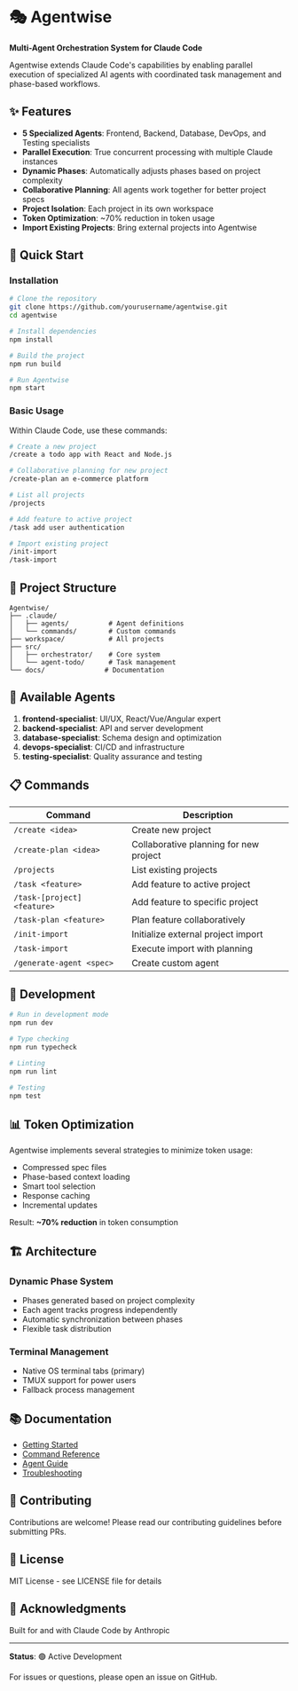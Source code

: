# 🎭 Agentwise

**Multi-Agent Orchestration System for Claude Code**

Agentwise extends Claude Code's capabilities by enabling parallel execution of specialized AI agents with coordinated task management and phase-based workflows.

## ✨ Features

- **5 Specialized Agents**: Frontend, Backend, Database, DevOps, and Testing specialists
- **Parallel Execution**: True concurrent processing with multiple Claude instances
- **Dynamic Phases**: Automatically adjusts phases based on project complexity
- **Collaborative Planning**: All agents work together for better project specs
- **Project Isolation**: Each project in its own workspace
- **Token Optimization**: ~70% reduction in token usage
- **Import Existing Projects**: Bring external projects into Agentwise

## 🚀 Quick Start

### Installation

```bash
# Clone the repository
git clone https://github.com/yourusername/agentwise.git
cd agentwise

# Install dependencies
npm install

# Build the project
npm run build

# Run Agentwise
npm start
```

### Basic Usage

Within Claude Code, use these commands:

```bash
# Create a new project
/create a todo app with React and Node.js

# Collaborative planning for new project
/create-plan an e-commerce platform

# List all projects
/projects

# Add feature to active project
/task add user authentication

# Import existing project
/init-import
/task-import
```

## 📁 Project Structure

```
Agentwise/
├── .claude/
│   ├── agents/          # Agent definitions
│   └── commands/        # Custom commands
├── workspace/           # All projects
├── src/
│   ├── orchestrator/    # Core system
│   └── agent-todo/      # Task management
└── docs/               # Documentation
```

## 🤖 Available Agents

1. **frontend-specialist**: UI/UX, React/Vue/Angular expert
2. **backend-specialist**: API and server development
3. **database-specialist**: Schema design and optimization
4. **devops-specialist**: CI/CD and infrastructure
5. **testing-specialist**: Quality assurance and testing

## 📋 Commands

| Command | Description |
|---------|-------------|
| `/create <idea>` | Create new project |
| `/create-plan <idea>` | Collaborative planning for new project |
| `/projects` | List existing projects |
| `/task <feature>` | Add feature to active project |
| `/task-[project] <feature>` | Add feature to specific project |
| `/task-plan <feature>` | Plan feature collaboratively |
| `/init-import` | Initialize external project import |
| `/task-import` | Execute import with planning |
| `/generate-agent <spec>` | Create custom agent |

## 🔧 Development

```bash
# Run in development mode
npm run dev

# Type checking
npm run typecheck

# Linting
npm run lint

# Testing
npm test
```

## 📊 Token Optimization

Agentwise implements several strategies to minimize token usage:
- Compressed spec files
- Phase-based context loading
- Smart tool selection
- Response caching
- Incremental updates

Result: **~70% reduction** in token consumption

## 🏗️ Architecture

### Dynamic Phase System
- Phases generated based on project complexity
- Each agent tracks progress independently
- Automatic synchronization between phases
- Flexible task distribution

### Terminal Management
- Native OS terminal tabs (primary)
- TMUX support for power users
- Fallback process management

## 📚 Documentation

- [Getting Started](docs/getting-started.md)
- [Command Reference](docs/commands-reference.md)
- [Agent Guide](docs/agent-guide.md)
- [Troubleshooting](docs/troubleshooting.md)

## 🤝 Contributing

Contributions are welcome! Please read our contributing guidelines before submitting PRs.

## 📄 License

MIT License - see LICENSE file for details

## 🙏 Acknowledgments

Built for and with Claude Code by Anthropic

---

**Status**: 🟢 Active Development

For issues or questions, please open an issue on GitHub.
